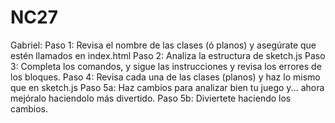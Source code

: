 # NC27
Gabriel:
Paso 1: Revisa el nombre de las clases (ó planos) y asegúrate que estén llamados en index.html
Paso 2: Analiza la estructura de sketch.js
Paso 3: Completa los comandos, y sigue las instrucciones y revisa los errores de los bloques.
Paso 4: Revisa cada una de las clases (planos) y haz lo mismo que en sketch.js
Paso 5a: Haz cambios para analizar bien tu juego y... ahora mejóralo haciendolo más divertido.
Paso 5b: Diviertete haciendo los cambios.
